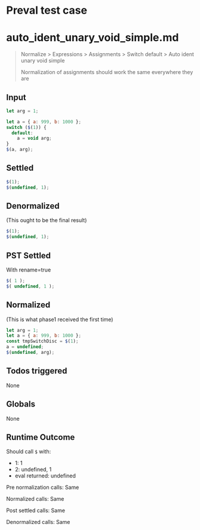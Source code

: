 # Preval test case

# auto_ident_unary_void_simple.md

> Normalize > Expressions > Assignments > Switch default > Auto ident unary void simple
>
> Normalization of assignments should work the same everywhere they are

## Input

`````js filename=intro
let arg = 1;

let a = { a: 999, b: 1000 };
switch ($(1)) {
  default:
    a = void arg;
}
$(a, arg);
`````


## Settled


`````js filename=intro
$(1);
$(undefined, 1);
`````


## Denormalized
(This ought to be the final result)

`````js filename=intro
$(1);
$(undefined, 1);
`````


## PST Settled
With rename=true

`````js filename=intro
$( 1 );
$( undefined, 1 );
`````


## Normalized
(This is what phase1 received the first time)

`````js filename=intro
let arg = 1;
let a = { a: 999, b: 1000 };
const tmpSwitchDisc = $(1);
a = undefined;
$(undefined, arg);
`````


## Todos triggered


None


## Globals


None


## Runtime Outcome


Should call `$` with:
 - 1: 1
 - 2: undefined, 1
 - eval returned: undefined

Pre normalization calls: Same

Normalized calls: Same

Post settled calls: Same

Denormalized calls: Same
